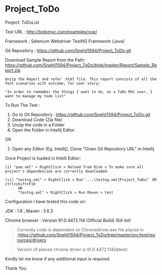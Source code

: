 # Project_ToDo
Project: ToDoList

Test URL : http://todomvc.com/examples/vue/

Framework : Selenium Webdriver TestNG Framework (Java)

Git Repository : https://github.com/Snehil1594/Project_ToDo.git

Download Sample Report from the Path: https://github.com/Snehil1594/Project_ToDo/blob/master/Report/Sample_Report.zip
   
    Unzip the Report and refer .html file. This report consists of all the Test scenarios with outcome, for user story:
                                      
    "In order to remember the things I want to do, as a ToDo MVC user, I want to manage my todo list"
 

To Run The Test :

1. Go to Git Repository : https://github.com/Snehil1594/Project_ToDo.git
2. Download Code (Zip file)
3. Unzip the code in a Folder
4. Open the Folder in Intellij Editor

OR

1. Open any Editor (Eg. Intellij), Clone "Given Git Repository URL" in Intellij


Once Project is loaded in Intelli Editor:

    (i) "pom.xml" > RightClick > Reload from Disk > To make sure all project's dependencies are correctly downloaded.
    
    (ii) "testng.xml" > RightClick > Run'....\testng.xml[Project_ToDo]' OR ctrl+shift+F10
          OR
          "testng.xml" > RightClick > Run Maven > test
          
 
 
Configuration I have tested this code on:

JDK : 1.8 ;  Maven : 3.6.3

Chrome browser : Version 91.0.4472.114 (Official Build) (64-bit)

> Currently code is dependent on Chromedriver.exe file placed in :https://github.com/Snehil1594/Project_ToDo/tree/master/src/test/resources/drivers

> Version of placed chrome driver is 91.0.4472.114(latest)

Kindly let me know if any additional input is required.

Thank You
